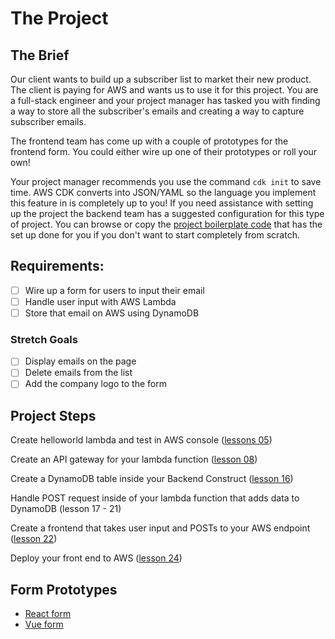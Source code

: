 # The Project

## The Brief

Our client wants to build up a subscriber list to market their new product. The client is paying for AWS and wants us to use it for this project. You are a full-stack engineer and your project manager has tasked you with finding a way to store all the subscriber's emails and creating a way to capture subscriber emails.

The frontend team has come up with a couple of prototypes for the frontend form. You could either wire up one of their prototypes or roll your own!

Your project manager recommends you use the command `cdk init` to save time. AWS CDK converts into JSON/YAML so the language you implement this feature in is completely up to you! If you need assistance with setting up the project the backend team has a suggested configuration for this type of project. You can browse or copy the [project boilerplate code](./boilerplate) that has the set up done for you if you don't want to start completely from scratch.


## Requirements:

- [ ] Wire up a form for users to input their email
- [ ] Handle user input with AWS Lambda
- [ ] Store that email on AWS using DynamoDB

### Stretch Goals
- [ ] Display emails on the page
- [ ] Delete emails from the list
- [ ] Add the company logo to the form

## Project Steps

Create helloworld lambda and test in AWS console ([lessons 05](https://github.com/eggheadio-projects/build-an-app-with-the-AWS-cloud-development-kit-notes/blob/master/05-create-and-deploy-a-lambda-function-with-aws-cdk.md))

Create an API gateway for your lambda function ([lesson 08](https://github.com/eggheadio-projects/build-an-app-with-the-AWS-cloud-development-kit-notes/blob/master/08-attach-an-api-gateway-to-a-lambda-function-deployed-with-aws-cdk.md))

Create a DynamoDB table inside your Backend Construct ([lesson 16](https://github.com/eggheadio-projects/build-an-app-with-the-AWS-cloud-development-kit-notes/blob/master/16-create-a-dynamo-db-table-with-aws-cdk.md))

Handle POST request inside of your lambda function that adds data to DynamoDB (lesson 17 - 21)

Create a frontend that takes user input and POSTs to your AWS endpoint ([lesson 22](https://github.com/eggheadio-projects/build-an-app-with-the-AWS-cloud-development-kit-notes/blob/master/22-connect-react-app-to-a-serverless-backend-deployed-with-cdk-and-fix-cors-issues.md))

Deploy your front end to AWS ([lesson 24](https://github.com/eggheadio-projects/build-an-app-with-the-AWS-cloud-development-kit-notes/blob/master/24-deploy-a-static-website-to-s3-with-aws-cdk.md))

## Form Prototypes

- [React form](https://codesandbox.io/s/nervous-lalande-m9xgb?file=/src/App.js)
- [Vue form](https://github.com/Creeland/AWS-CDK-Vue-Frontend)
